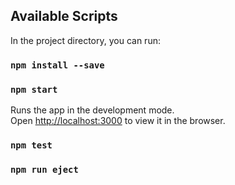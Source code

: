 ## Available Scripts
In the project directory, you can run:

### `npm install --save`

### `npm start`

Runs the app in the development mode.\
Open [http://localhost:3000](http://localhost:3000) to view it in the browser.


### `npm test`

### `npm run eject`


